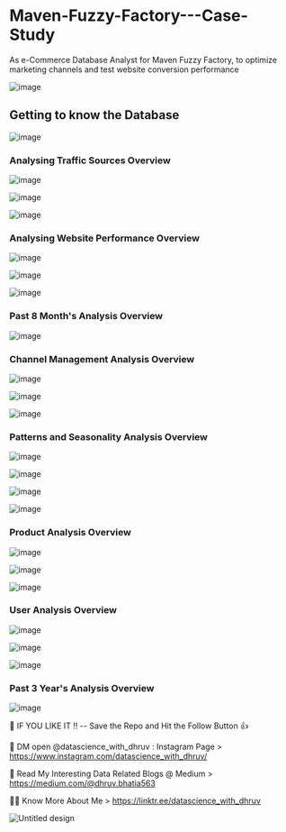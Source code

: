 # Maven-Fuzzy-Factory---Case-Study
As e-Commerce Database Analyst for Maven Fuzzy Factory, to optimize marketing channels and test website conversion performance

![image](https://user-images.githubusercontent.com/68370376/183663485-19fee3d8-737f-4d68-ba73-eb7c8876a635.png)

## Getting to know the Database

![image](https://user-images.githubusercontent.com/68370376/183663891-f4c49a78-b539-4109-9f1a-e27357135bff.png)

### Analysing Traffic Sources Overview

![image](https://user-images.githubusercontent.com/68370376/183664175-06cf0110-ea14-4750-924f-3db1bddecdc9.png)

![image](https://user-images.githubusercontent.com/68370376/183664296-104c8562-da40-4455-b141-6c23120c776e.png)

![image](https://user-images.githubusercontent.com/68370376/183664345-4d8d42c4-02e8-441f-8ca0-f65c24e636a8.png)

### Analysing Website Performance Overview

![image](https://user-images.githubusercontent.com/68370376/183664511-a7bd56ba-d18d-4cb1-a89e-afa1e3b8022a.png)

![image](https://user-images.githubusercontent.com/68370376/183664568-fa5a0cc6-d5fc-4464-b627-636e8599218f.png)

![image](https://user-images.githubusercontent.com/68370376/183664635-50090e3b-4687-4494-a3b1-8b991ff54242.png)

### Past 8 Month's Analysis Overview

![image](https://user-images.githubusercontent.com/68370376/183664832-6df3d30d-9d2d-406e-8674-5e5f13abccf4.png)

### Channel Management Analysis Overview

![image](https://user-images.githubusercontent.com/68370376/183664950-5873c027-47b1-42cc-b41f-e352d65d8738.png)

![image](https://user-images.githubusercontent.com/68370376/183665033-f73f988a-189e-42a5-a4ea-17da2a8961e0.png)

![image](https://user-images.githubusercontent.com/68370376/183665089-c0c00c86-a23b-4e7d-b185-fdd76ed1748f.png)

### Patterns and Seasonality Analysis Overview

![image](https://user-images.githubusercontent.com/68370376/183665277-9870b7fe-6370-4f2d-962a-ff854b3cc37f.png)

![image](https://user-images.githubusercontent.com/68370376/183665368-90b6fbab-dab0-4464-97af-27ce9f175690.png)

![image](https://user-images.githubusercontent.com/68370376/183665488-3cceda9b-5904-431f-bf29-a5e92b6ea80e.png)

![image](https://user-images.githubusercontent.com/68370376/183665530-b97a4e97-4751-43ee-9d5b-878df20e134b.png)

### Product Analysis Overview

![image](https://user-images.githubusercontent.com/68370376/183665613-99795873-a9ce-46f2-9f47-89e0338bcdd4.png)

![image](https://user-images.githubusercontent.com/68370376/183665673-abbcde83-654f-4b05-aeee-20fe2bbf2143.png)

![image](https://user-images.githubusercontent.com/68370376/183665734-bc40b3fe-10c8-4d41-94d6-f11123b23b85.png)

### User Analysis Overview

![image](https://user-images.githubusercontent.com/68370376/183665901-d1a6c8b5-3aa6-4811-931b-94f102ec5963.png)

![image](https://user-images.githubusercontent.com/68370376/183665979-ca58a47a-123b-4b7b-bedf-ae2a40669cd0.png)

![image](https://user-images.githubusercontent.com/68370376/183666041-5a50c69a-df0f-4f63-91d0-9232720cc311.png)

### Past 3 Year's Analysis Overview

![image](https://user-images.githubusercontent.com/68370376/183666303-a1be7a79-335f-433e-81b7-c6a84dc298c7.png)

🧩 IF YOU LIKE IT !! -- Save the Repo and Hit the Follow Button 👍

💬 DM open @datascience_with_dhruv : Instagram Page > https://www.instagram.com/datascience_with_dhruv/

📝 Read My Interesting Data Related Blogs @ Medium > https://medium.com/@dhruv.bhatia563

🙋‍♂️ Know More About Me > https://linktr.ee/datascience_with_dhruv

![Untitled design](https://user-images.githubusercontent.com/68370376/183666499-48513dca-20b9-4485-994f-27c8d11a665c.png)

